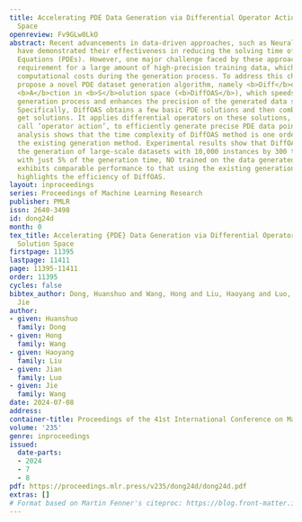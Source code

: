 ```yaml
---
title: Accelerating PDE Data Generation via Differential Operator Action in Solution
  Space
openreview: Fv9GLw0LkO
abstract: Recent advancements in data-driven approaches, such as Neural Operator (NO),
  have demonstrated their effectiveness in reducing the solving time of Partial Differential
  Equations (PDEs). However, one major challenge faced by these approaches is the
  requirement for a large amount of high-precision training data, which needs significant
  computational costs during the generation process. To address this challenge, we
  propose a novel PDE dataset generation algorithm, namely <b>Diff</b>erential <b>O</b>perator
  <b>A</b>ction in <b>S</b>olution space (<b>DiffOAS</b>), which speeds up the data
  generation process and enhances the precision of the generated data simultaneously.
  Specifically, DiffOAS obtains a few basic PDE solutions and then combines them to
  get solutions. It applies differential operators on these solutions, a process we
  call ’operator action’, to efficiently generate precise PDE data points. Theoretical
  analysis shows that the time complexity of DiffOAS method is one order lower than
  the existing generation method. Experimental results show that DiffOAS accelerates
  the generation of large-scale datasets with 10,000 instances by 300 times. Even
  with just 5% of the generation time, NO trained on the data generated by DiffOAS
  exhibits comparable performance to that using the existing generation method, which
  highlights the efficiency of DiffOAS.
layout: inproceedings
series: Proceedings of Machine Learning Research
publisher: PMLR
issn: 2640-3498
id: dong24d
month: 0
tex_title: Accelerating {PDE} Data Generation via Differential Operator Action in
  Solution Space
firstpage: 11395
lastpage: 11411
page: 11395-11411
order: 11395
cycles: false
bibtex_author: Dong, Huanshuo and Wang, Hong and Liu, Haoyang and Luo, Jian and Wang,
  Jie
author:
- given: Huanshuo
  family: Dong
- given: Hong
  family: Wang
- given: Haoyang
  family: Liu
- given: Jian
  family: Luo
- given: Jie
  family: Wang
date: 2024-07-08
address:
container-title: Proceedings of the 41st International Conference on Machine Learning
volume: '235'
genre: inproceedings
issued:
  date-parts:
  - 2024
  - 7
  - 8
pdf: https://proceedings.mlr.press/v235/dong24d/dong24d.pdf
extras: []
# Format based on Martin Fenner's citeproc: https://blog.front-matter.io/posts/citeproc-yaml-for-bibliographies/
---
```

